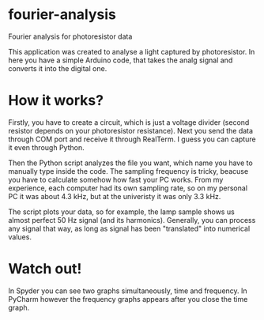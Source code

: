 # fourier-analysis
Fourier analysis for photoresistor data

This application was created to analyse a light captured by photoresistor. In here you have a simple Arduino code, that takes the analg signal and converts it into the digital one. 

# How it works? 
Firstly, you have to create a circuit, which is just a voltage divider (second resistor depends on your photoresistor resistance). Next you send the data through COM port and receive it through RealTerm. I guess you can capture it even through Python.

Then the Python script analyzes the file you want, which name you have to manually type inside the code. The sampling frequency is tricky, beacuse you have to calculate somehow how fast your PC works. From my experience, each computer had its own sampling rate, so on my personal PC it was about 4.3 kHz, but at the univeristy it was only 3.3 kHz. 

The script plots your data, so for example, the lamp sample shows us almost perfect 50 Hz signal (and its harmonics). Generally, you can process any signal that way, as long as signal has been "translated" into numerical values. 

# Watch out!
In Spyder you can see two graphs simultaneously, time and frequency. In PyCharm however the frequency graphs appears after you close the time graph.
